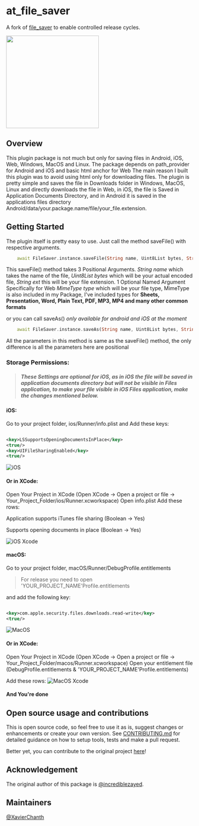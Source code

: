 # at_file_saver

A fork of [file_saver](https://github.com/incrediblezayed/file_saver) to enable controlled release cycles.

<img width=250px src="https://atsign.dev/assets/img/@platform_logo_grey.svg?sanitize=true">

## Overview

This plugin package is not much but only for saving files in Android, iOS, Web, Windows, MacOS and Linux. The package
depends on path_provider for Android and iOS and basic html anchor for Web The main reason I built this plugin was to
avoid using html only for downloading files. The plugin is pretty simple and saves the file in Downloads folder in
Windows, MacOS, Linux and directly downloads the file in Web, in iOS, the file is Saved in Application
Documents Directory, and in Android it is saved in the applications files directory Android/data/your.package.name/file/your_file.extension.

## Getting Started

The plugin itself is pretty easy to use. Just call the method saveFile() with respective arguments.

```dart
    await FileSaver.instance.saveFile(String name, Uint8List bytes, String ext, mimeType: MimeType);
```

This saveFile() method takes 3 Positional Arguments.
_String name_ which takes the name of the file, _Uint8List bytes_ which will be your actual encoded file, _String ext_
this will be your file extension. 1 Optional Named Argument Specifically for Web _MimeType type_ which will be your file
type, MimeType is also included in my Package, I've included types for **Sheets, Presentation, Word, Plain Text, PDF,
MP3, MP4 and many other common formats**

or you can call saveAs() _only available for android and iOS at the moment_

```dart
    await FileSaver.instance.saveAs(String name, Uint8List bytes, String ext, MimeType);
```

All the parameters in this method is same as the saveFile() method, the only difference is all the parameters here are
positional

### Storage Permissions:

> ##### _These Settings are optional for iOS, as in iOS the file will be saved in application documents directory but will not be visible in Files application, to make your file visible in iOS Files application, make the changes mentioned below._

#### iOS:

Go to your project folder, ios/Runner/info.plist and Add these keys:

```xml

<key>LSSupportsOpeningDocumentsInPlace</key>
<true/>
<key>UIFileSharingEnabled</key>
<true/>
```

![iOS](images/ios.png)

#### Or in XCode:

Open Your Project in XCode (Open XCode -> Open a project or file -> Your_Project_Folder/ios/Runner.xcworkspace)
Open info.plist Add these rows:

Application supports iTunes file sharing (Boolean -> Yes)

Supports opening documents in place (Boolean -> Yes)

![iOS Xcode](images/iOSXcode.png)

#### macOS:

Go to your project folder, macOS/Runner/DebugProfile.entitlements

> For release you need to open 'YOUR_PROJECT_NAME'Profile.entitlements

and add the following key:

```xml

<key>com.apple.security.files.downloads.read-write</key>
<true/>
```

![MacOS](images/macos.png)

#### Or in XCode:

Open Your Project in XCode (Open XCode -> Open a project or file -> Your_Project_Folder/macos/Runner.xcworkspace)
Open your entitlement file (DebugProfile.entitlements & 'YOUR_PROJECT_NAME'Profile.entitlements)

Add these rows:
![MacOS Xcode](images/macOSXcode.png)

#### And You're done

## Open source usage and contributions
This is  open source code, so feel free to use it as is, suggest changes or 
enhancements or create your own version. See [CONTRIBUTING.md](CONTRIBUTING.md) 
for detailed guidance on how to setup tools, tests and make a pull request.

Better yet, you can contribute to the original project [here](https://github.com/incrediblezayed/file_saver)!

## Acknowledgement

The original author of this package is [@incrediblezayed](https://github.com/incrediblezayed).

## Maintainers

[@XavierChanth](https://github.com/xavierchanth)
